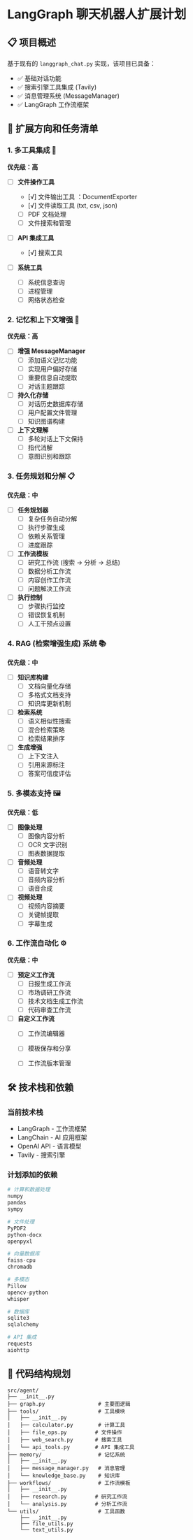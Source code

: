 # LangGraph 聊天机器人扩展计划

## 📋 项目概述
基于现有的 `langgraph_chat.py` 实现，该项目已具备：
- ✅ 基础对话功能
- ✅ 搜索引擎工具集成 (Tavily)
- ✅ 消息管理系统 (MessageManager)
- ✅ LangGraph 工作流框架

## 🎯 扩展方向和任务清单

### 1. 多工具集成 🔧
**优先级：高**


- [ ] **文件操作工具**
  - [√] 文件输出工具 ：DocumentExporter
  - [√] 文件读取工具 (txt, csv, json)
  - [ ] PDF 文档处理
  - [ ] 文件搜索和管理

- [ ] **API 集成工具**
  - [√] 搜索工具

- [ ] **系统工具**
  - [ ] 系统信息查询
  - [ ] 进程管理
  - [ ] 网络状态检查

### 2. 记忆和上下文增强 🧠
**优先级：高**

- [ ] **增强 MessageManager**
  - [ ] 添加语义记忆功能
  - [ ] 实现用户偏好存储
  - [ ] 重要信息自动提取
  - [ ] 对话主题跟踪

- [ ] **持久化存储**
  - [ ] 对话历史数据库存储
  - [ ] 用户配置文件管理
  - [ ] 知识图谱构建

- [ ] **上下文理解**
  - [ ] 多轮对话上下文保持
  - [ ] 指代消解
  - [ ] 意图识别和跟踪

### 3. 任务规划和分解 📋
**优先级：中**

- [ ] **任务规划器**
  - [ ] 复杂任务自动分解
  - [ ] 执行步骤生成
  - [ ] 依赖关系管理
  - [ ] 进度跟踪

- [ ] **工作流模板**
  - [ ] 研究工作流 (搜索 → 分析 → 总结)
  - [ ] 数据分析工作流
  - [ ] 内容创作工作流
  - [ ] 问题解决工作流

- [ ] **执行控制**
  - [ ] 步骤执行监控
  - [ ] 错误恢复机制
  - [ ] 人工干预点设置

### 4. RAG (检索增强生成) 系统 📚
**优先级：中**

- [ ] **知识库构建**
  - [ ] 文档向量化存储
  - [ ] 多格式文档支持
  - [ ] 知识库更新机制

- [ ] **检索系统**
  - [ ] 语义相似性搜索
  - [ ] 混合检索策略
  - [ ] 检索结果排序

- [ ] **生成增强**
  - [ ] 上下文注入
  - [ ] 引用来源标注
  - [ ] 答案可信度评估

### 5. 多模态支持 🖼️
**优先级：低**

- [ ] **图像处理**
  - [ ] 图像内容分析
  - [ ] OCR 文字识别
  - [ ] 图表数据提取

- [ ] **音频处理**
  - [ ] 语音转文字
  - [ ] 音频内容分析
  - [ ] 语音合成

- [ ] **视频处理**
  - [ ] 视频内容摘要
  - [ ] 关键帧提取
  - [ ] 字幕生成

### 6. 工作流自动化 ⚙️
**优先级：中**

- [ ] **预定义工作流**
  - [ ] 日报生成工作流
  - [ ] 市场调研工作流
  - [ ] 技术文档生成工作流
  - [ ] 代码审查工作流

- [ ] **自定义工作流**
  - [ ] 工作流编辑器
  - [ ] 模板保存和分享
  - [ ] 工作流版本管理



## 🛠️ 技术栈和依赖

### 当前技术栈
- LangGraph - 工作流框架
- LangChain - AI 应用框架
- OpenAI API - 语言模型
- Tavily - 搜索引擎

### 计划添加的依赖
```python
# 计算和数据处理
numpy
pandas
sympy

# 文件处理
PyPDF2
python-docx
openpyxl

# 向量数据库
faiss-cpu
chromadb

# 多模态
Pillow
opencv-python
whisper

# 数据库
sqlite3
sqlalchemy

# API 集成
requests
aiohttp
```

## 📝 代码结构规划

```
src/agent/
├── __init__.py
├── graph.py                 # 主要图逻辑
├── tools/                   # 工具模块
│   ├── __init__.py
│   ├── calculator.py        # 计算工具
│   ├── file_ops.py         # 文件操作
│   ├── web_search.py       # 搜索工具
│   └── api_tools.py        # API 集成工具
├── memory/                  # 记忆系统
│   ├── __init__.py
│   ├── message_manager.py   # 消息管理
│   └── knowledge_base.py    # 知识库
├── workflows/               # 工作流模板
│   ├── __init__.py
│   ├── research.py         # 研究工作流
│   └── analysis.py         # 分析工作流
└── utils/                   # 工具函数
    ├── __init__.py
    ├── file_utils.py
    └── text_utils.py
```
